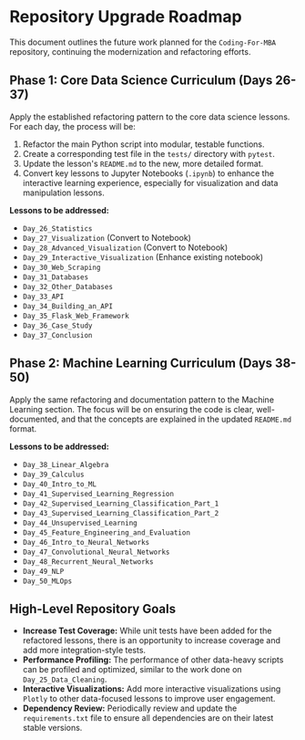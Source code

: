 # Repository Upgrade Roadmap

This document outlines the future work planned for the `Coding-For-MBA` repository, continuing the modernization and refactoring efforts.

## Phase 1: Core Data Science Curriculum (Days 26-37)

Apply the established refactoring pattern to the core data science lessons. For each day, the process will be:

1. Refactor the main Python script into modular, testable functions.
1. Create a corresponding test file in the `tests/` directory with `pytest`.
1. Update the lesson's `README.md` to the new, more detailed format.
1. Convert key lessons to Jupyter Notebooks (`.ipynb`) to enhance the interactive learning experience, especially for visualization and data manipulation lessons.

**Lessons to be addressed:**

- `Day_26_Statistics`
- `Day_27_Visualization` (Convert to Notebook)
- `Day_28_Advanced_Visualization` (Convert to Notebook)
- `Day_29_Interactive_Visualization` (Enhance existing notebook)
- `Day_30_Web_Scraping`
- `Day_31_Databases`
- `Day_32_Other_Databases`
- `Day_33_API`
- `Day_34_Building_an_API`
- `Day_35_Flask_Web_Framework`
- `Day_36_Case_Study`
- `Day_37_Conclusion`

## Phase 2: Machine Learning Curriculum (Days 38-50)

Apply the same refactoring and documentation pattern to the Machine Learning section. The focus will be on ensuring the code is clear, well-documented, and that the concepts are explained in the updated `README.md` format.

**Lessons to be addressed:**

- `Day_38_Linear_Algebra`
- `Day_39_Calculus`
- `Day_40_Intro_to_ML`
- `Day_41_Supervised_Learning_Regression`
- `Day_42_Supervised_Learning_Classification_Part_1`
- `Day_43_Supervised_Learning_Classification_Part_2`
- `Day_44_Unsupervised_Learning`
- `Day_45_Feature_Engineering_and_Evaluation`
- `Day_46_Intro_to_Neural_Networks`
- `Day_47_Convolutional_Neural_Networks`
- `Day_48_Recurrent_Neural_Networks`
- `Day_49_NLP`
- `Day_50_MLOps`

## High-Level Repository Goals

- **Increase Test Coverage:** While unit tests have been added for the refactored lessons, there is an opportunity to increase coverage and add more integration-style tests.
- **Performance Profiling:** The performance of other data-heavy scripts can be profiled and optimized, similar to the work done on `Day_25_Data_Cleaning`.
- **Interactive Visualizations:** Add more interactive visualizations using `Plotly` to other data-focused lessons to improve user engagement.
- **Dependency Review:** Periodically review and update the `requirements.txt` file to ensure all dependencies are on their latest stable versions.
